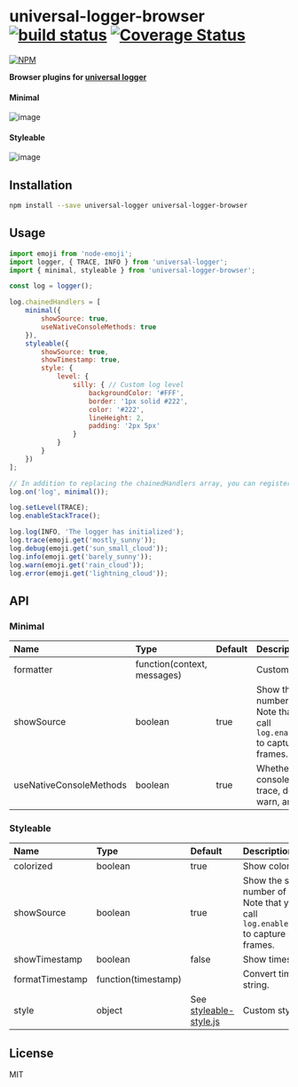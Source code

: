 # universal-logger-browser [![build status](https://travis-ci.org/cheton/universal-logger-browser.svg?branch=master)](https://travis-ci.org/cheton/universal-logger-browser) [![Coverage Status](https://coveralls.io/repos/github/cheton/universal-logger-browser/badge.svg?branch=master)](https://coveralls.io/github/cheton/universal-logger-browser?branch=master)

[![NPM](https://nodei.co/npm/universal-logger-browser.png?downloads=true&stars=true)](https://www.npmjs.com/package/universal-logger-browser)

**Browser plugins for [universal logger](https://github.com/cheton/universal-logger/)**

#### Minimal
![image](https://cloud.githubusercontent.com/assets/447801/25939366/34f461fa-3665-11e7-9d03-0042fda4c32e.png)

#### Styleable
![image](https://cloud.githubusercontent.com/assets/447801/25939476/96bd5568-3665-11e7-9b6f-b96fe0dc73d8.png)
 
## Installation

```bash
npm install --save universal-logger universal-logger-browser
```

## Usage
```js
import emoji from 'node-emoji';
import logger, { TRACE, INFO } from 'universal-logger';
import { minimal, styleable } from 'universal-logger-browser';

const log = logger();

log.chainedHandlers = [
    minimal({
        showSource: true,
        useNativeConsoleMethods: true
    }),
    styleable({
        showSource: true,
        showTimestamp: true,
        style: {
            level: {
                silly: { // Custom log level
                    backgroundColor: '#FFF',
                    border: '1px solid #222',
                    color: '#222',
                    lineHeight: 2,
                    padding: '2px 5px'
                }
            }
        }
    })
];

// In addition to replacing the chainedHandlers array, you can register a listener for the 'log' event.
log.on('log', minimal());

log.setLevel(TRACE);
log.enableStackTrace();

log.log(INFO, 'The logger has initialized');
log.trace(emoji.get('mostly_sunny'));
log.debug(emoji.get('sun_small_cloud'));
log.info(emoji.get('barely_sunny'));
log.warn(emoji.get('rain_cloud'));
log.error(emoji.get('lightning_cloud'));
```

## API

### Minimal

Name | Type | Default | Description 
:--- | :--- | :------ | :----------
formatter | function(context, messages) | | Custom log formatter.
showSource | boolean | true | Show the source line number of the caller.<br>Note that you need to call `log.enableStackTrace()` to capture stack frames.
useNativeConsoleMethods | boolean | true | Whether to use native console methods for trace, debug, info, warn, and error.

### Styleable

Name | Type | Default | Description 
:--- | :--- | :------ | :----------
colorized | boolean | true | Show colorized output.
showSource | boolean | true | Show the source line number of the caller.<br>Note that you need to call `log.enableStackTrace()` to capture stack frames.
showTimestamp | boolean | false | Show timestamp.
formatTimestamp | function(timestamp) | | Convert timestamp to string.
style | object | See [styleable-style.js](https://github.com/cheton/universal-logger-browser/blob/master/src/styleable-style.js) | Custom styles.

## License

MIT
